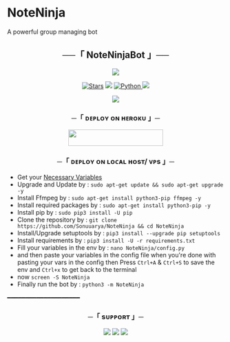 # NoteNinja
A powerful group managing bot

<h2 align="center">
    ──「 NoteNinjaBot 」──
</h2>

<p align="center">
  <img src="https://graph.org/file/4a48711af2345b23d4513.jpg">
</p>

<p align="center">
<a href="https://github.com/Sonuuarya/NoteNinja/stargazers"><img src="https://img.shields.io/github/stars/Sonuuarya/NoteNinja?color=black&logo=github&logoColor=black&style=for-the-badge" alt="Stars" /></a>
<a href="https://github.com/Sonuuarya/NoteNinja/network/members"> <img src="https://img.shields.io/github/forks/Sonuuarya/NoteNinja?color=black&logo=github&logoColor=black&style=for-the-badge" /></a>
<a href="https://www.python.org/"> <img src="https://img.shields.io/badge/Written%20in-Python-orange?style=for-the-badge&logo=python" alt="Python" /> </a>
<a href="https://github.com/Sonuuarya/NoteNinja/commits/Sonuuarya"> <img src="https://img.shields.io/github/last-commit/Sonuuarya/NoteNinja?color=blue&logo=github&logoColor=green&style=for-the-badge" /></a>
</p>

<p align="center">
  <img src="https://telegra.ph/file/36be820a8775f0bfc773e.jpg">
</p>

<h3 align="center">
    ─「 ᴅᴇᴩʟᴏʏ ᴏɴ ʜᴇʀᴏᴋᴜ 」─
</h3>

<p align="center"><a href="https://dashboard.heroku.com/new?template=https://github.com/Sonuuarya/NoteNinja"> <img src="https://img.shields.io/badge/Deploy%20On%20Heroku-black?style=for-the-badge&logo=heroku" width="220" height="38.45"/></a></p>

<h3 align="center">
    ─「 ᴅᴇᴩʟᴏʏ ᴏɴ ʟᴏᴄᴀʟ ʜᴏsᴛ/ ᴠᴘs 」─
</h3>

- Get your [Necessary Variables](https://github.com/Sonuuarya/NoteNinja/blob/master/config.py)
- Upgrade and Update by :
`sudo apt-get update && sudo apt-get upgrade -y`
- Install Ffmpeg by :
`sudo apt-get install python3-pip ffmpeg -y`
- Install required packages by :
`sudo apt-get install python3-pip -y`
- Install pip by :
`sudo pip3 install -U pip`
- Clone the repository by :
`git clone https://github.com/Sonuuarya/NoteNinja && cd NoteNinja`
- Install/Upgrade setuptools by : 
`pip3 install --upgrade pip setuptools`
- Install requirements by :
`pip3 install -U -r requirements.txt`
- Fill your variables in the env by :
  `nano NoteNinja/config.py`<br>
- and then paste your variables in the config file
when you're done with pasting your vars in the config then 
Press `Ctrl+A` & `Ctrl+S` to save the env and `Ctrl+x` to get back to the terminal  
- now `screen -S NoteNinja`
- Finally run the bot by :
  `python3 -m NoteNinja`
  
━━━━━━━━━━━━━━━━━━━━

<h3 align="center">
    ─「 sᴜᴩᴩᴏʀᴛ 」─
</h3>

<p align="center">
<a href="https://telegram.me/Sonuuarya"><img src="https://img.shields.io/badge/-Support%20Dev-blue.svg?style=for-the-badge&logo=Telegram"></a>
<a href="https://telegram.me/NoteNinjaSupport"><img src="https://img.shields.io/badge/-Support%20Group-blue.svg?style=for-the-badge&logo=Telegram"></a>
<a href="https://telegram.me/TeamNoteNinja"><img src="https://img.shields.io/badge/-Support%20Channel-blue.svg?style=for-the-badge&logo=Telegram"></a>
</p>

